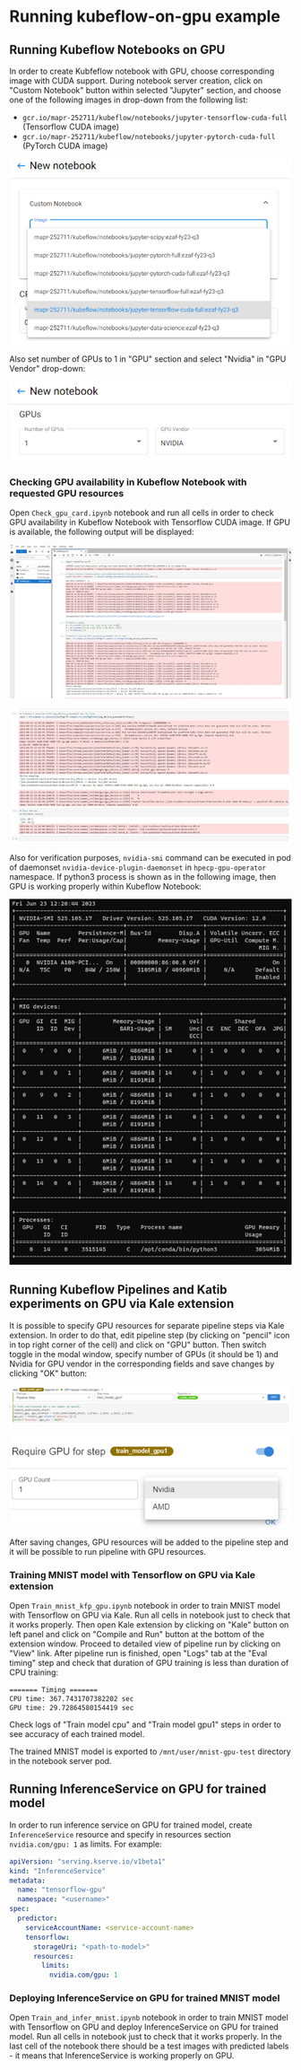 # Running kubeflow-on-gpu example

## Running Kubeflow Notebooks on GPU

In order to create Kubfeflow notebook with GPU, choose corresponding image with CUDA support. During notebook server
creation, click on "Custom Notebook" button within selected "Jupyter" section, and choose one of the following images
in drop-down from the following list:

* `gcr.io/mapr-252711/kubeflow/notebooks/jupyter-tensorflow-cuda-full` (Tensorflow CUDA image)
* `gcr.io/mapr-252711/kubeflow/notebooks/jupyter-pytorch-cuda-full` (PyTorch CUDA image)

![nb-images-list](img/nb-images-list.png)

Also set number of GPUs to 1 in "GPU" section and select "Nvidia" in "GPU Vendor" drop-down:

![nb-gpu-requests](img/nb-gpu-requests.png)

### Checking GPU availability in Kubeflow Notebook with requested GPU resources

Open `Check_gpu_card.ipynb` notebook and run all cells in order to check GPU availability in Kubeflow Notebook with
Tensorflow CUDA image. If GPU is available, the following output will be displayed:

![check-gpu-nb](img/check_gpu_nb_1.jpg)

![check-gpu-nb](img/check_gpu_nb_2.jpg)

Also for verification purposes, `nvidia-smi` command can be executed in pod of daemonset
`nvidia-device-plugin-daemonset` in `hpecp-gpu-operator` namespace. If python3 process is shown as in the following
image, then GPU is working properly within Kubeflow Notebook:

![check-gpu-nb](img/check_gpu_nb_3.jpg)

## Running Kubeflow Pipelines and Katib experiments on GPU via Kale extension

It is possible to specify GPU resources for separate pipeline steps via Kale extension. In order to do that, edit
pipeline step (by clicking on "pencil" icon in top right corner of the cell) and click on "GPU" button. Then switch
toggle in the modal window, specify number of GPUs (it should be 1) and Nvidia for GPU vendor in the corresponding
fields and save changes by clicking "OK" button:

![kale-gpu-requests](img/kale_gpu_requests_1.png)

![kale-gpu-requests](img/kale_gpu_requests_2.png)

After saving changes, GPU resources will be added to the pipeline step and it will be possible to run pipeline with
GPU resources.

### Training MNIST model with Tensorflow on GPU via Kale extension

Open `Train_mnist_kfp_gpu.ipynb` notebook in order to train MNIST model with Tensorflow on GPU via Kale. Run all cells
in notebook just to check that it works properly. Then open Kale extension by clicking on "Kale" button on left panel
and click on "Compile and Run" button at the bottom of the extension window. Proceed to detailed view of pipeline run
by clicking on "View" link. After pipeline run is finished, open "Logs" tab at the "Eval timing" step and check that
duration of GPU training is less than duration of CPU training:

```text
======= Timing =======
CPU time: 367.7431707382202 sec
GPU time: 29.72864580154419 sec
```

Check logs of "Train model cpu" and "Train model gpu1" steps in order to see accuracy of each trained model.

The trained MNIST model is exported to `/mnt/user/mnist-gpu-test` directory in the notebook server pod.

## Running InferenceService on GPU for trained model

In order to run inference service on GPU for trained model, create `InferenceService` resource and specify in resources
section `nvidia.com/gpu: 1` as limits. For example:

```yaml
apiVersion: "serving.kserve.io/v1beta1"
kind: "InferenceService"
metadata:
  name: "tensorflow-gpu"
  namespace: "<username>"
spec:
  predictor:
    serviceAccountName: <service-account-name>
    tensorflow:
      storageUri: "<path-to-model>"
      resources:
        limits:
          nvidia.com/gpu: 1
```

### Deploying InferenceService on GPU for trained MNIST model

Open `Train_and_infer_mnist.ipynb` notebook in order to train MNIST model with Tensorflow on GPU and deploy
InferenceService on GPU for trained model. Run all cells in notebook just to check that it works properly. In the last
cell of the notebook there should be a test images with predicted labels - it means that InferenceService is working
properly on GPU.
